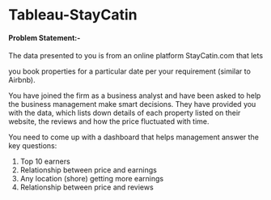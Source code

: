 # Tableau-StayCatin

#### Problem Statement:-

The data presented to you is from an online platform StayCatin.com that lets

you book properties for a particular date per your requirement (similar to
Airbnb).

You have joined the firm as a business analyst and have been asked to help the
business management make smart decisions. They have provided you with the
data, which lists down details of each property listed on their website, the
reviews and how the price fluctuated with time.

You need to come up with a dashboard that helps management answer the key
questions:

1. Top 10 earners
2. Relationship between price and earnings
3. Any location (shore) getting more earnings
4. Relationship between price and reviews
